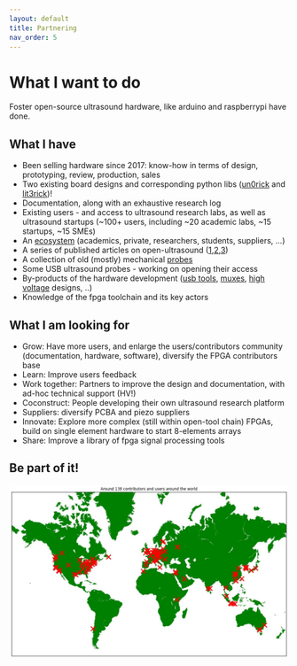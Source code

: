 ```yaml
---
layout: default
title: Partnering
nav_order: 5
---
```


# What I want to do 

Foster open-source ultrasound hardware, like arduino and raspberrypi have done.

## What I have

* Been selling hardware since 2017: know-how in terms of design, prototyping, review, production, sales  
* Two existing board designs and corresponding python libs ([un0rick](http://un0rick.cc/un0rick) and [lit3rick](http://un0rick.cc/lit3rick  ))!
* Documentation, along with an exhaustive research log
* Existing users - and access to ultrasound research labs, as well as ultrasound startups (~100+ users, including ~20 academic labs, ~15 startups, ~15 SMEs)
* An [ecosystem](https://join.slack.com/t/usdevkit/shared_invite/zt-2g501obl-z53YHyGOOMZjeCXuXzjZow) (academics, private, researchers, students, suppliers, ...)
* A series of published articles on open-ultrasound ([1](https://openhardware.metajnl.com/articles/10.5334/joh.2/),[2](https://www.researchgate.net/publication/338487313_Development_of_a_Portable_and_Inexpensive_Ultrasound_Imaging_Device_for_Use_in_the_Developing_World),[3](https://www.researchgate.net/publication/338491502_un0rick_open-source_fpga_board_for_single_element_ultrasound_imaging))
* A collection of old (mostly) mechanical [probes](https://github.com/kelu124/echomods/blob/master/include/probes/Readme.md)
* Some USB ultrasound probes - working on opening their access
* By-products of the hardware development ([usb tools](https://github.com/kelu124/ft600), [muxes](https://github.com/kelu124/max14866), [high voltage](https://github.com/kelu124/hvpppn) designs, ..)
* Knowledge of the fpga toolchain and its key actors  

## What I am looking for

* Grow: Have more users, and enlarge the users/contributors community (documentation, hardware, software), diversify the FPGA contributors base 
* Learn: Improve users feedback
* Work together: Partners to improve the design and documentation, with ad-hoc technical support (HV!)
* Coconstruct: People developing their own ultrasound research platform
* Suppliers: diversify PCBA and piezo suppliers
* Innovate: Explore more complex (still within open-tool chain) FPGAs, build on single element hardware to start 8-elements arrays
* Share: Improve a library of fpga signal processing tools


## Be part of it!


![](https://raw.githubusercontent.com/kelu124/echomods/master/include/community/map.jpg) 
